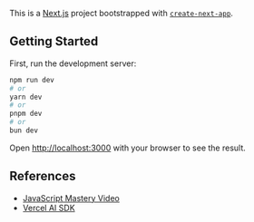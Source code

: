 This is a [Next.js](https://nextjs.org) project bootstrapped with [`create-next-app`](https://nextjs.org/docs/app/api-reference/cli/create-next-app).

## Getting Started

First, run the development server:

```bash
npm run dev
# or
yarn dev
# or
pnpm dev
# or
bun dev
```

Open [http://localhost:3000](http://localhost:3000) with your browser to see the result.

## References
- [JavaScript Mastery Video](https://www.youtube.com/watch?v=8GK8R77Bd7g&ab_channel=JavaScriptMastery)
- [Vercel AI SDK](https://ai-sdk.dev/docs/introduction)